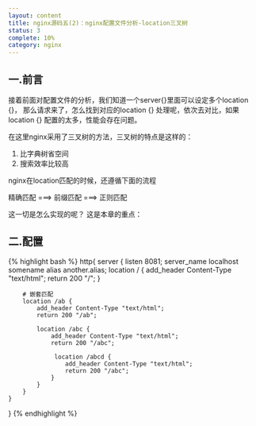 ```yaml
---
layout: content
title: nginx源码五(2)：nginx配置文件分析-location三叉树
status: 3
complete: 10% 
category: nginx
---
```


## 一.前言

接着前面对配置文件的分析，我们知道一个server{}里面可以设定多个location {}， 那么请求来了，怎么找到对应的location {} 处理呢，依次去对比，如果location {} 配置的太多，性能会存在问题。

在这里nginx采用了三叉树的方法，三叉树的特点是这样的：

1. 比字典树省空间
2. 搜索效率比较高

nginx在location匹配的时候，还遵循下面的流程

精确匹配  ===> 前缀匹配 ===> 正则匹配

这一切是怎么实现的呢？ 这是本章的重点：


## 二.配置

{% highlight bash %}
http{
    server {
        listen       8081;
        server_name  localhost somename  alias  another.alias;
        location / {
            add_header Content-Type "text/html";
            return 200  "/";
        }

        # 嵌套匹配
        location /ab {
            add_header Content-Type "text/html";
            return 200 "/ab";

            location /abc {
                add_header Content-Type "text/html";
                return 200 "/abc";

                 location /abcd {
                    add_header Content-Type "text/html";
                    return 200 "/abc";
                }
            }
        }
    }
}
{% endhighlight %}
